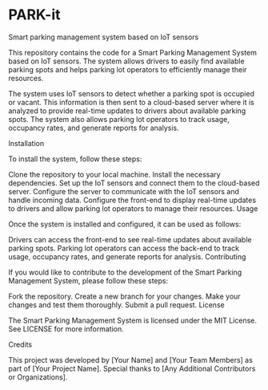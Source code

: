 # PARK-it
Smart parking management system based on IoT sensors

This repository contains the code for a Smart Parking Management System based on IoT sensors. The system allows drivers to easily find available parking spots and helps parking lot operators to efficiently manage their resources.

The system uses IoT sensors to detect whether a parking spot is occupied or vacant. This information is then sent to a cloud-based server where it is analyzed to provide real-time updates to drivers about available parking spots. The system also allows parking lot operators to track usage, occupancy rates, and generate reports for analysis.

Installation

To install the system, follow these steps:

Clone the repository to your local machine.
Install the necessary dependencies.
Set up the IoT sensors and connect them to the cloud-based server.
Configure the server to communicate with the IoT sensors and handle incoming data.
Configure the front-end to display real-time updates to drivers and allow parking lot operators to manage their resources.
Usage

Once the system is installed and configured, it can be used as follows:

Drivers can access the front-end to see real-time updates about available parking spots.
Parking lot operators can access the back-end to track usage, occupancy rates, and generate reports for analysis.
Contributing

If you would like to contribute to the development of the Smart Parking Management System, please follow these steps:

Fork the repository.
Create a new branch for your changes.
Make your changes and test them thoroughly.
Submit a pull request.
License

The Smart Parking Management System is licensed under the MIT License. See LICENSE for more information.

Credits

This project was developed by [Your Name] and [Your Team Members] as part of [Your Project Name]. Special thanks to [Any Additional Contributors or Organizations].



